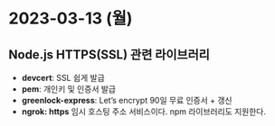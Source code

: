 # 2023-03-13 (월)

## Node.js HTTPS(SSL) 관련 라이브러리

- **devcert**: SSL 쉽게 발급
- **pem**: 개인키 및 인증서 발급
- **greenlock-express**: Let’s encrypt 90일 무료 인증서 + 갱신
- **ngrok: https** 임시 호스팅 주소 서비스이다. npm 라이브러리도 지원한다.